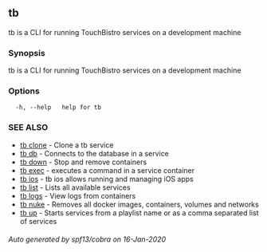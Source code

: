 ## tb

tb is a CLI for running TouchBistro services on a development machine

### Synopsis

tb is a CLI for running TouchBistro services on a development machine

### Options

```
  -h, --help   help for tb
```

### SEE ALSO

* [tb clone](tb_clone.md)	 - Clone a tb service
* [tb db](tb_db.md)	 - Connects to the database in a service
* [tb down](tb_down.md)	 - Stop and remove containers
* [tb exec](tb_exec.md)	 - executes a command in a service container
* [tb ios](tb_ios.md)	 - tb ios allows running and managing iOS apps
* [tb list](tb_list.md)	 - Lists all available services
* [tb logs](tb_logs.md)	 - View logs from containers
* [tb nuke](tb_nuke.md)	 - Removes all docker images, containers, volumes and networks
* [tb up](tb_up.md)	 - Starts services from a playlist name or as a comma separated list of services

###### Auto generated by spf13/cobra on 16-Jan-2020
